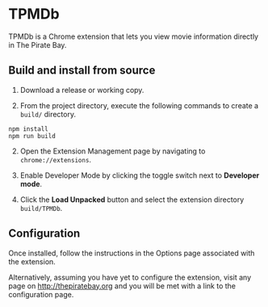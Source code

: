# TPMDb

TPMDb is a Chrome extension that lets you view movie information directly in The Pirate Bay.

## Build and install from source

1. Download a release or working copy.

2. From the project directory, execute the following commands to create a `build/` directory.

```
npm install
npm run build
```

2. Open the Extension Management page by navigating to `chrome://extensions`.

3. Enable Developer Mode by clicking the toggle switch next to **Developer mode**.

4. Click the **Load Unpacked** button and select the extension directory `build/TPMDb`.

## Configuration

Once installed, follow the instructions in the Options page associated with the extension.

Alternatively, assuming you have yet to configure the extension, visit any page on http://thepiratebay.org and you will be met with a link to the configuration page.
